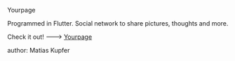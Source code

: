 Yourpage

Programmed in Flutter.  Social network to share pictures, thoughts and more.

Check it out! ---> [Yourpage](https://matiascfgm.github.io/yourpage/)

author: Matias Kupfer

